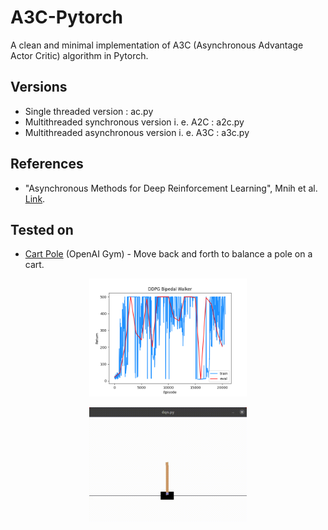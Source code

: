 # A3C-Pytorch
A clean and minimal implementation of A3C (Asynchronous Advantage Actor Critic) algorithm in Pytorch.

## Versions
* Single threaded version : ac.py
* Multithreaded synchronous version i. e. A2C : a2c.py
* Multithreaded asynchronous version i. e. A3C : a3c.py

## References
* "Asynchronous Methods for Deep Reinforcement Learning", Mnih et al. [Link](https://arxiv.org/abs/1602.01783).

## Tested on
* [Cart Pole](https://gym.openai.com/envs/CartPole-v1/) (OpenAI Gym) - Move back and forth to balance a pole on a cart.

<p align="center">
<img src=".media/ac_cartpole.png" width="50%" height="50%"/>
</p>

<p align="center">
<img src=".media/ac_cartpole.gif" width="50%" height="50%"/>
</p>
